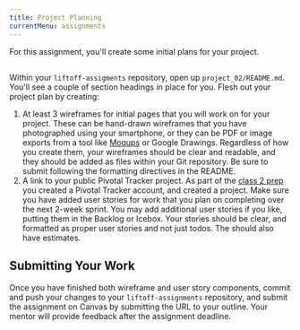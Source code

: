 ```yaml
---
title: Project Planning
currentMenu: assignments
---
```


For this assignment, you'll create some initial plans for your project.

## 

Within your `liftoff-assigments` repository, open up `project_02/README.md`. You'll see a couple of section headings in place for you. Flesh out your project plan by creating:

1. At least 3 wireframes for initial pages that you will work on for your project. These can be hand-drawn wireframes that you have photographed using your smartphone, or they can be PDF or image exports from a tool like [Moqups](https://moqups.com/) or Google Drawings. Regardless of how you create them, your wireframes should be clear and readable, and they should be added as files within your Git repository. Be sure to submit following the formatting directives in the README.
1. A link to your public Pivotal Tracker project. As part of the [class 2 prep](../../class-prep/2/) you created a Pivotal Tracker account, and created a project. Make sure you have added user stories for work that you plan on completing over the next 2-week sprint. You may add additional user stories if you like, putting them in the Backlog or Icebox. Your stories should be clear, and formatted as proper user stories and not just todos. The should also have estimates.

## Submitting Your Work

Once you have finished both wireframe and user story components, commit and push your changes to your `liftoff-assignments` repository, and submit the assignment on Canvas by submitting the URL to your outline. Your mentor will provide feedback after the assignment deadline.